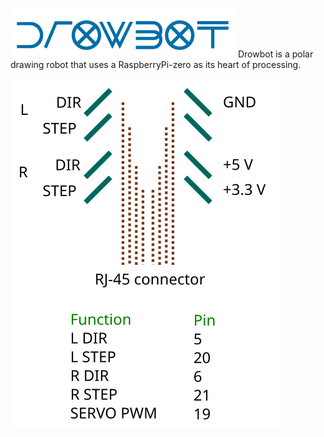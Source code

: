 ![drowbot logo](logo.png "Drowbot")
Drowbot is a polar drawing robot that uses a RaspberryPi-zero as its heart of processing.

![pinout diagram](pinout.svg "pinout for the RJ-45 connector")
